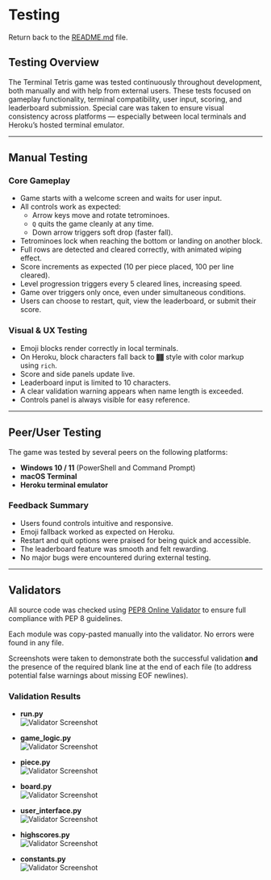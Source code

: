 # Testing

Return back to the [README.md](README.md) file.

## Testing Overview

The Terminal Tetris game was tested continuously throughout development, both manually and with help from external users. These tests focused on gameplay functionality, terminal compatibility, user input, scoring, and leaderboard submission. Special care was taken to ensure visual consistency across platforms — especially between local terminals and Heroku’s hosted terminal emulator.

---

## Manual Testing

### Core Gameplay

- Game starts with a welcome screen and waits for user input.
- All controls work as expected:
  - Arrow keys move and rotate tetrominoes.
  - `Q` quits the game cleanly at any time.
  - Down arrow triggers soft drop (faster fall).
- Tetrominoes lock when reaching the bottom or landing on another block.
- Full rows are detected and cleared correctly, with animated wiping effect.
- Score increments as expected (10 per piece placed, 100 per line cleared).
- Level progression triggers every 5 cleared lines, increasing speed.
- Game over triggers only once, even under simultaneous conditions.
- Users can choose to restart, quit, view the leaderboard, or submit their score.

### Visual & UX Testing

- Emoji blocks render correctly in local terminals.
- On Heroku, block characters fall back to `▓▓` style with color markup using `rich`.
- Score and side panels update live.
- Leaderboard input is limited to 10 characters.
- A clear validation warning appears when name length is exceeded.
- Controls panel is always visible for easy reference.

---

## Peer/User Testing

The game was tested by several peers on the following platforms:

- **Windows 10 / 11** (PowerShell and Command Prompt)
- **macOS Terminal**
- **Heroku terminal emulator**

### Feedback Summary

- Users found controls intuitive and responsive.
- Emoji fallback worked as expected on Heroku.
- Restart and quit options were praised for being quick and accessible.
- The leaderboard feature was smooth and felt rewarding.
- No major bugs were encountered during external testing.

---

## Validators

All source code was checked using [PEP8 Online Validator](https://pep8ci.herokuapp.com/) to ensure full compliance with PEP 8 guidelines.

Each module was copy-pasted manually into the validator. No errors were found in any file.

Screenshots were taken to demonstrate both the successful validation **and** the presence of the required blank line at the end of each file (to address potential false warnings about missing EOF newlines).

### Validation Results

- **run.py**  
  ![Validator Screenshot](documentation/pep8_validator/validator_run_file.png)

- **game_logic.py**  
  ![Validator Screenshot](documentation/pep8_validator/validator_game_logic_file.png)

- **piece.py**  
  ![Validator Screenshot](documentation/pep8_validator/validator_piece_file.png)

- **board.py**  
  ![Validator Screenshot](documentation/pep8_validator/validator_board_file.png)

- **user_interface.py**  
  ![Validator Screenshot](documentation/pep8_validator/validator_user_interface_file.png)

- **highscores.py**  
  ![Validator Screenshot](documentation/pep8_validator/validator_highscores_file.png)

- **constants.py**  
  ![Validator Screenshot](documentation/pep8_validator/validator_constants_file.png)
